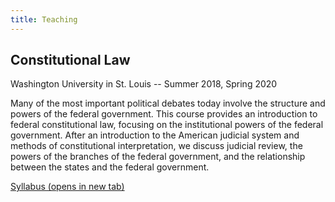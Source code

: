 ```yaml
---
title: Teaching
---
```


## Constitutional Law

Washington University in St. Louis -- Summer 2018, Spring 2020


Many of the most important political debates today involve the structure and powers of the federal government.
This course provides an introduction to federal constitutional law, focusing on the institutional powers of the federal government.
After an introduction to the American judicial system and methods of constitutional interpretation, we discuss judicial review, the powers of the branches of the federal government, and the relationship between the states and the federal government.

<a href="duckmayr.github.io/syllabi/conlaw-syllabus.pdf" target="_blank">Syllabus (opens in new tab)</a>

